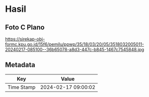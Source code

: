 # Hasil

## Foto C Plano

https://sirekap-obj-formc.kpu.go.id/15f6/pemilu/ppwp/35/18/03/20/05/3518032005011-20240217-085100--36b65078-a8d3-447c-b845-1467c7545848.jpg


## Metadata

| Key        | Value               |
| ---------- | ------------------- |
| Time Stamp | 2024-02-17 09:00:02 |



